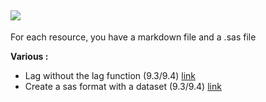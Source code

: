 
![](https://support.sas.com/images/SAS_TPTK_logo.gif) 
---

For each resource, you have a markdown file and a .sas file

**Various :**  

 - Lag without the lag function (9.3/9.4) [link](https://github.com/NicoDupont/Resources/blob/master/SAS/Various/lag_without_lag_function.md) 
 - Create a sas format with a dataset (9.3/9.4) [link](https://github.com/NicoDupont/Resources/blob/master/SAS/Various/create_format_with_a_dataset.md) 
